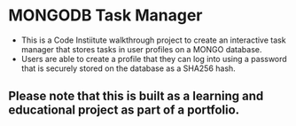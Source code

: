 # MONGODB Task Manager

- This is a Code Instiitute walkthrough project to create an interactive task manager that stores tasks in user profiles on a MONGO database.
- Users are able to create a profile that they can log into using a password that is securely stored on the database as a SHA256 hash.

## Please note that this is built as a learning and educational project as part of a portfolio.